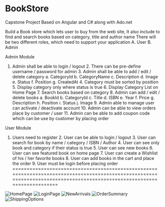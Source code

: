 # BookStore

Capstone Project Based on Angular and C# along with Ado.net

Build a Book store which lets user to buy from the web site, It also include to find and search books based on category, title and author name
There will be two different roles, which need to support your application
A. User
B. Admin

Admin Module 
1. Admin shall be able to login / logout 2. There can be pre-define username / password for admin 3. Admin shall be able to add / edit / delete category a. CategoryId b. CategoryName c. Description d. Image e. Status f. Position g. CreatedAt 4. Category must be sorted by position 5. Display category only where status is true 6. Display Category List on Home Page 7. Search books based on category 8. Admin can add / edit / delete books a. BookId b. CategoryId c. Title d. ISBN e. Year f. Price g. Description h. Position i. Status j. Image 9. Admin able to manage user can activate / deactivate account 10. Admin can be able to view orders place by customer / user 11. Admin can be able to add coupon code which can be use by customer by placing order

User Module
1. Users need to register 2. User can be able to login / logout 3. User can search for book by name / category / ISBN / Author 4. User can see only book and category if their status is true 5. User can see new books 6. User can see featured book on home page 7. User can create a Wishlist of his / her favorite books 8. User can add books in the cart and place the order 9. User must be login before placing order
=========================================================================================================================================================================

![HomePage](https://user-images.githubusercontent.com/44921966/141487204-571d712f-4074-4fb1-a6b2-465540d20577.png)
![LoginPage](https://user-images.githubusercontent.com/44921966/141487222-74a275c5-3424-45d6-bf13-44707bafbdca.png)
![NewArrivals](https://user-images.githubusercontent.com/44921966/141487235-27ff6760-7ea8-41f1-a37d-1ac2fd29e8c7.png)
![OrderSummary](https://user-images.githubusercontent.com/44921966/141487239-71b208b5-ebff-4251-a972-977813f6699a.png)
![ShippingOptions](https://user-images.githubusercontent.com/44921966/141487244-0e9726f7-c9cc-49da-8199-c5a841475008.png)
